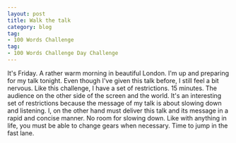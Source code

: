 ```yaml
---
layout: post
title: Walk the talk
category: blog
tag:
- 100 Words Challenge
tag:
- 100 Words Challenge Day Challenge
---
```

It's Friday. A rather warm morning in beautiful London. I'm up and preparing for my talk tonight. Even though I've given this talk before, I still feel a bit nervous. Like this challenge, I have a set of restrictions. 15 minutes. The audience on the other side of the screen and the world. It's an interesting set of restrictions because the message of my talk is about slowing down and listening. I, on the other hand must deliver this talk and its message in a rapid and concise manner. No room for slowing down. Like with anything in life, you must be able to change gears when necessary. Time to jump in the fast lane.

